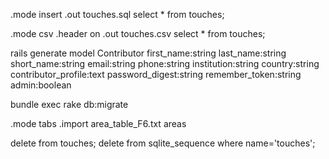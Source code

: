 

.mode insert
.out touches.sql
select * from touches;

.mode csv 
.header on 
.out touches.csv 
select * from touches;


rails generate model Contributor first_name:string last_name:string short_name:string email:string phone:string institution:string country:string contributor_profile:text password_digest:string remember_token:string admin:boolean

bundle exec rake db:migrate


<!-- create_table "contributors", force: true do |t|
  t.string   "first_name"
  t.string   "last_name"
  t.string   "short_name"
  t.string   "email"
  t.string   "phone"
  t.text     "contributor_profile"
  t.integer  "contributor_id"
  t.datetime "created_at"
  t.datetime "updated_at"
  t.string   "password_digest"
  t.string   "remember_token"
  t.boolean  "admin",               default: false
  t.string   "institution"
  t.string   "country"
end -->

.mode tabs
.import area_table_F6.txt areas


delete from touches;
delete from sqlite_sequence where name='touches';
